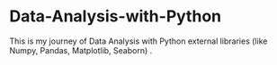 # Data-Analysis-with-Python
This is my journey of Data Analysis with Python external libraries (like Numpy, Pandas, Matplotlib, Seaborn) .
